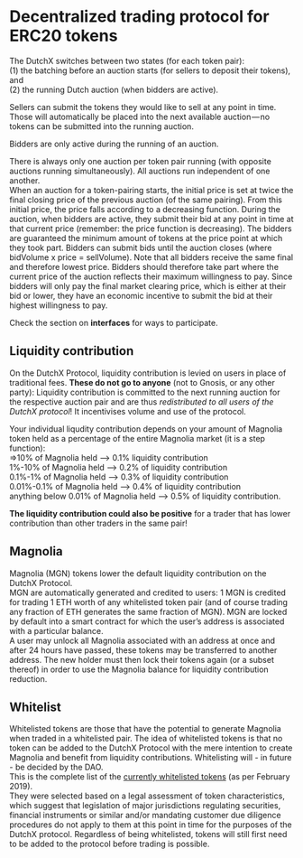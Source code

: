 # Decentralized trading protocol for ERC20 tokens

The DutchX switches between two states (for each token pair):  
(1) the batching before an auction starts (for sellers to deposit their tokens), and  
(2) the running Dutch auction (when bidders are active).  

Sellers can submit the tokens they would like to sell at any point in time. Those will automatically be placed into the next available auction — no tokens can be submitted into the running auction.  

Bidders are only active during the running of an auction.  

There is always only one auction per token pair running (with opposite auctions running simultaneously). All auctions run independent of one another.  
When an auction for a token-pairing starts, the initial price is set at twice the final closing price of the previous auction (of the same pairing). From this initial price, the price falls according to a decreasing function. During the auction, when bidders are active, they submit their bid at any point in time at that current price (remember: the price function is decreasing). The bidders are guaranteed the minimum amount of tokens at the price point at which they took part. Bidders can submit bids until the auction closes (where bidVolume x price = sellVolume). Note that all bidders receive the same final and therefore lowest price. Bidders should therefore take part where the current price of the auction reflects their maximum willingness to pay.
Since bidders will only pay the final market clearing price, which is either at their bid or lower, they have an economic incentive to submit the bid at their highest willingness to pay.
  
Check the section on **interfaces** for ways to participate.  
  
## Liquidity contribution
On the DutchX Protocol, liquidity contribution is levied on users in place of traditional fees. 
**These do not go to anyone** (not to Gnosis, or any other party):
Liquidity contribution is committed to the next running auction for the respective auction pair and are thus *redistributed to all users of the DutchX protocol*! It incentivises volume and use of the protocol.  

Your individual liqudity contribution depends on your amount of Magnolia token held as a percentage of the entire Magnolia market (it is a step function):  
=>10% of Magnolia held --> 0.1% liquidity contribution  
1%-10% of Magnolia held --> 0.2% of liquidity contribution  
0.1%-1% of Magnolia held --> 0.3% of liquidity contribution   
0.01%-0.1% of Magnolia held --> 0.4% of liquidity contribution  
anything below 0.01% of Magnolia held --> 0.5% of liquidity contribution.  
  
 **The liquidity contribution could also be positive** for a trader that has lower contribution than other traders in the same pair! 

## Magnolia 
Magnolia (MGN) tokens lower the default liquidity contribution on the DutchX Protocol.  
MGN are automatically generated and credited to users: 1 MGN is credited for trading 1 ETH worth of any whitelisted token pair (and of course trading any fraction of ETH generates the same fraction of MGN).
MGN are locked by default into a smart contract for which the user’s address is associated with a particular balance.  
A user may unlock all Magnolia associated with an address at once and after 24 hours have passed, these tokens may be transferred to another address. The new holder must then lock their tokens again (or a subset thereof) in order to use the Magnolia balance for liquidity contribution reduction. 

## Whitelist
Whitelisted tokens are those that have the potential to generate Magnolia when traded in a whitelisted pair. The idea of whitelisted tokens is that no token can be added to the DutchX Protocol with the mere intention to create Magnolia and benefit from liquidity contributions.
Whitelisting will - in future - be decided by the DAO.  
This is the complete list of the [currently whitelisted tokens](https://github.com/gnosis/dx-contracts/blob/release/2.0/test/resources/approve-tokens/dxDAO_approved_tokens.js) (as per February 2019).  
They were selected based on a legal assessment of token characteristics, which suggest that legislation of major jurisdictions regulating securities, financial instruments or similar and/or mandating customer due diligence procedures do not apply to them at this point in time for the purposes of the DutchX protocol.
Regardless of being whitelisted, tokens will still first need to be added to the protocol before trading is possible. 
